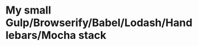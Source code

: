 My small Gulp/Browserify/Babel/Lodash/Handlebars/Mocha stack
============================================================
